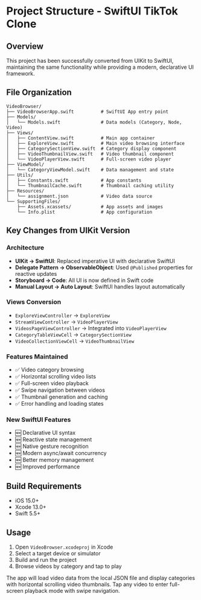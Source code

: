 # Project Structure - SwiftUI TikTok Clone

## Overview
This project has been successfully converted from UIKit to SwiftUI, maintaining the same functionality while providing a modern, declarative UI framework.

## File Organization

```
VideoBrowser/
├── VideoBrowserApp.swift          # SwiftUI App entry point
├── Models/
│   └── Models.swift               # Data models (Category, Node, Video)
├── Views/
│   ├── ContentView.swift          # Main app container
│   ├── ExploreView.swift          # Main video browsing interface
│   ├── CategorySectionView.swift  # Category display component
│   ├── VideoThumbnailView.swift   # Video thumbnail component
│   └── VideoPlayerView.swift      # Full-screen video player
├── ViewModel/
│   └── CategoryViewModel.swift    # Data management and state
├── Utils/
│   ├── Constants.swift            # App constants
│   └── ThumbnailCache.swift       # Thumbnail caching utility
├── Resources/
│   └── assignment.json            # Video data source
└── SupportingFiles/
    ├── Assets.xcassets/           # App assets and images
    └── Info.plist                 # App configuration
```

## Key Changes from UIKit Version

### Architecture
- **UIKit → SwiftUI**: Replaced imperative UI with declarative SwiftUI
- **Delegate Pattern → ObservableObject**: Used `@Published` properties for reactive updates
- **Storyboard → Code**: All UI is now defined in Swift code
- **Manual Layout → Auto Layout**: SwiftUI handles layout automatically

### Views Conversion
- `ExploreViewController` → `ExploreView`
- `StreamViewController` → `VideoPlayerView`
- `VideosPageViewController` → Integrated into `VideoPlayerView`
- `CategoryTableViewCell` → `CategorySectionView`
- `VideoCollectionViewCell` → `VideoThumbnailView`

### Features Maintained
- ✅ Video category browsing
- ✅ Horizontal scrolling video lists
- ✅ Full-screen video playback
- ✅ Swipe navigation between videos
- ✅ Thumbnail generation and caching
- ✅ Error handling and loading states

### New SwiftUI Features
- 🆕 Declarative UI syntax
- 🆕 Reactive state management
- 🆕 Native gesture recognition
- 🆕 Modern async/await concurrency
- 🆕 Better memory management
- 🆕 Improved performance

## Build Requirements
- iOS 15.0+
- Xcode 13.0+
- Swift 5.5+

## Usage
1. Open `VideoBrowser.xcodeproj` in Xcode
2. Select a target device or simulator
3. Build and run the project
4. Browse videos by category and tap to play

The app will load video data from the local JSON file and display categories with horizontal scrolling video thumbnails. Tap any video to enter full-screen playback mode with swipe navigation. 